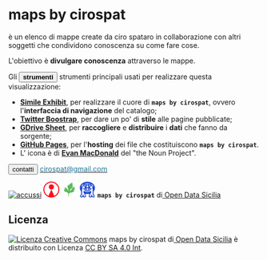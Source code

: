 # maps by cirospat
<p>
	è un elenco di mappe create da ciro spataro in <span class="btn btn-danger btn-xs">collaborazione</span> con altri soggetti che <span class="btn btn-danger btn-xs">condividono</span> conoscenza su come fare cose.
</p>
<p>
	L'obiettivo è <strong>divulgare conoscenza</strong> attraverso le <span class="btn btn-danger btn-xs">mappe</span>.
</p>
<p>

<p>Gli <button type="button" class="btn btn-sm btn-pill btn-success"><b>strumenti</b></button> strumenti principali usati per realizzare questa visualizzazione:</p>
  <ul>
   <li><a href="http://www.simile-widgets.org/exhibit3/" target="_blank"><strong>Simile Exhibit</strong></a>, per realizzare il cuore di <code><b>maps by cirospat</b></code>, ovvero l'<strong>interfaccia di navigazione</strong> del catalogo;</li>
   <li><a href="http://getbootstrap.com" target="_blank"><strong>Twitter Boostrap</strong></a>, per dare un po' di <strong>stile</strong> alle pagine pubblicate;</li>
   <li><a href="https://www.google.com/sheets/about/" target="_blank"><strong>GDrive Sheet</strong></a>, per <strong>raccogliere</strong> e <strong>distribuire</strong> i <strong>dati</strong> che fanno da sorgente;</li>
   <li><a href="https://pages.github.com" target="_blank"><strong>GitHub Pages</strong></a>, per l'<strong>hosting</strong> dei file che costituiscono <code><b>maps by cirospat</b></code>.</li>
   <li>L' <span class="btn btn-danger btn-xs">icona</span> &egrave; di <a href="https://thenounproject.com/evanmacdonald/" target="_blank"><strong>Evan MacDonald</strong></a> del "the Noun Project".</li>
  </ul>
<p></p>
  <div>
  <p> <button type="button" class="btn btn-xs btn-pill btn-info">contatti</button> <a href="mailto:cirospat@gmail.com"><span style="color:#1C7293">cirospat@gmail.com</span></a></p> 
<p></p>

<a href="http://accussi.opendatasicilia.it/index.html" target="_blank" rel="noopener"> <img src="./img/accussi_favicon.png" alt="accussi" caption="false" width="32" height="32" /></a>  <a href="http://nonportale.opendatasicilia.it/index.html" target="_blank" rel="noopener"> <img src="./img/nonportale_favicon.png" alt="non portale" caption="false" width="32" height="32" /></a> <a href="http://petrusino.opendatasicilia.it/index.html" target="_blank" rel="noopener"> <img src="./img/petrusino_favicon.png" alt="petrusino" caption="false" width="32" height="32" /></a>  <a href="https://cirospat.github.io/maps/index.html" target="_blank" rel="noopener"> <img src="./img/maps_favicon.png" alt="accussi" caption="false" width="32" height="32" /></a> <code><b>maps by cirospat</b></code> di<a href="http://opendatasicilia.it"> Open Data Sicilia</a>

## Licenza
<p>
<a rel="license" href="http://creativecommons.org/licenses/by-sa/4.0/"><img alt="Licenza Creative Commons" style="border-width:0" src="https://i.creativecommons.org/l/by-sa/4.0/80x15.png"></a> <span xmlns:dct="http://purl.org/dc/terms/" property="dct:title">maps by cirospat</span> di<a xmlns:cc="http://creativecommons.org/ns#" href="http://opendatasicilia.it" property="cc:attributionName" rel="cc:attributionURL"> Open Data Sicilia</a> è distribuito con Licenza <a rel="license" href="http://creativecommons.org/licenses/by-sa/4.0/">CC BY SA 4.0 Int</a>.
</p>


  
